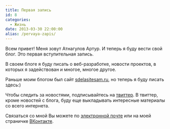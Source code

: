 ```yaml
---
title: Первая запись
id: 8
categories:
  - Жизнь
date: 2013-03-30 22:00:00
alias: /pervaya-zapis/
---
```


Всем привет! Меня зовут Атнагулов Артур. И теперь я буду вести свой блог. Это первая вступительная запись. <!--more-->

В своем блоге я буду писать о веб-разработке, новости проектов, в которых я задействован и многое, многое другое. 

Раньше моим блогом был сайт [sdelasitesam.ru](http://old.atnartur.ru), но теперь я буду писать здесь:)

Чтобы следить за новостями, подписывайтесь на [твиттер](http://twitter.com/atnartur). В твиттер, кроме новостей с блога, буду еще выкладывать интересные материалы со всего интернета.

Связаться со мной Вы можете по [электронной почте](mailto:i@atnartur.ru) или на моей страничке [ВКонтакте](http://vk.com/atnartur).